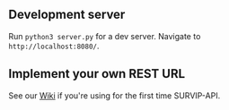 ## Development server

Run `python3 server.py` for a dev server. Navigate to `http://localhost:8080/`.

## Implement your own REST URL

See our [Wiki](https://github.com/CAUCA-9-1-1/survip-api/wiki) if you're using for the first time SURVIP-API.

